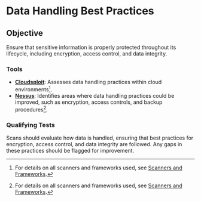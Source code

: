 # Data Handling Best Practices

## Objective
Ensure that sensitive information is properly protected throughout its lifecycle, including encryption, access control, and data integrity.

### Tools
- **[Cloudsploit](https://cloudsploit.com/)**: Assesses data handling practices within cloud environments[^1].
- **[Nessus](https://www.tenable.com/products/nessus)**: Identifies areas where data handling practices could be improved, such as encryption, access controls, and backup procedures[^1].

### Qualifying Tests
Scans should evaluate how data is handled, ensuring that best practices for encryption, access control, and data integrity are followed. Any gaps in these practices should be flagged for improvement.

[^1]: For details on all scanners and frameworks used, see [Scanners and Frameworks](../scanners-and-frameworks.md).
